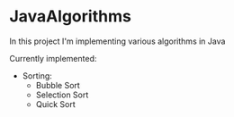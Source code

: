 # JavaAlgorithms
In this project I'm implementing various algorithms in Java

Currently implemented:
- Sorting:
  - Bubble Sort
  - Selection Sort
  - Quick Sort